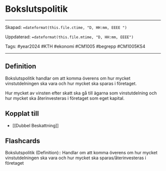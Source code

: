 # Bokslutspolitik

---

Skapad: `=dateformat(this.file.ctime, "D, HH:mm, EEEE ")`

Uppdaterad: `=dateformat(this.file.mtime, "D, HH:mm, EEEE")`

Tags: #year2024 #KTH #ekonomi #CM1005 #begrepp #CM1005KS4

---

## Definition

Bokslutspolitik handlar om att komma överens om hur mycket vinstutdelningen ska vara och hur mycket ska sparas i företaget.

Hur mycket av vinsten efter skatt ska gå till ägarna som vinstutdelning och hur mycket ska återinvesteras i företaget som eget kapital.

## Kopplat till

- [[Dubbel Beskattning]]

## Flashcards

Bokslutspolitik (Definition):: Handlar om att komma överens om hur mycket vinstutdelningen ska vara och hur mycket ska sparas/återinvesteras i företaget
<!--SR:!2024-03-04,4,270!2024-03-05,4,272-->
